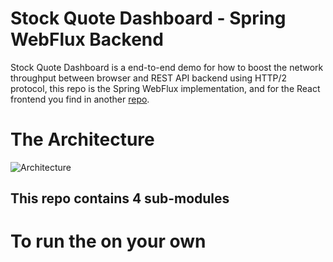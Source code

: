 # Stock Quote Dashboard - Spring WebFlux Backend

Stock Quote Dashboard is a end-to-end demo for how to boost the network throughput between browser and REST API backend using HTTP/2 protocol, this repo is the Spring WebFlux implementation, and for the React frontend you find in another [repo](https://github.com/kwonghung-YIP/stock-dashboard-frontend).

# The Architecture
![Architecture](https://drive.google.com/file/d/1gt_kfmqLVSTCkDPOvH91z3Mo6-xHqTy0/view?usp=sharing)

This repo contains 4 sub-modules
- 

# To run the on your own
